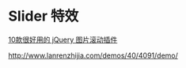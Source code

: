 Slider 特效
===

[10款很好用的 jQuery 图片滚动插件](http://www.yyyweb.com/370.html)

http://www.lanrenzhijia.com/demos/40/4091/demo/